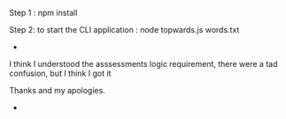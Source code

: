 Step 1 : npm install

Step 2: to start the CLI application : node topwards.js words.txt

*

I think I understood the asssessments logic requirement, there were a tad confusion, but I think I got it

Thanks and my apologies.

*